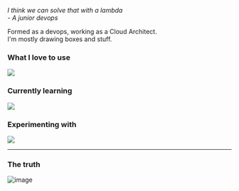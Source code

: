 *I think we can solve that with a lambda*  
*- A junior devops*

Formed as a devops, working as a Cloud Architect.  
I'm mostly drawing boxes and stuff.  

### What I love to use

[![](https://skillicons.dev/icons?i=aws,azure,gcp,terraform,kubernetes,docker,redhat,linux,gitlab,latex)](https://skillicons.dev)

### Currently learning

[![](https://skillicons.dev/icons?i=nix,go,c)](https://skillicons.dev)

### Experimenting with

[![](https://skillicons.dev/icons?i=ai,python,redis)](https://skillicons.dev)

---    

### The truth
![image](https://github.com/user-attachments/assets/c76ccede-081b-4caa-8e1a-fea48f529e56)
